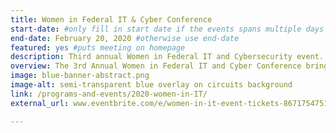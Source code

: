 ```yaml
---
title: Women in Federal IT & Cyber Conference
start-date: #only fill in start date if the events spans multiple days
end-date: February 20, 2020 #otherwise use end-date
featured: yes #puts meeting on homepage
description: Third annual Women in Federal IT and Cybersecurity event.
overview: The 3rd Annual Women in Federal IT and Cyber Conference brings together the nation’s top Federal IT executives to celebrate the success of women thriving in today’s federal technology industry.
image: blue-banner-abstract.png
image-alt: semi-transparent blue overlay on circuits background
link: /programs-and-events/2020-women-in-IT/
external_url: www.eventbrite.com/e/women-in-it-event-tickets-86717547519

---
```

